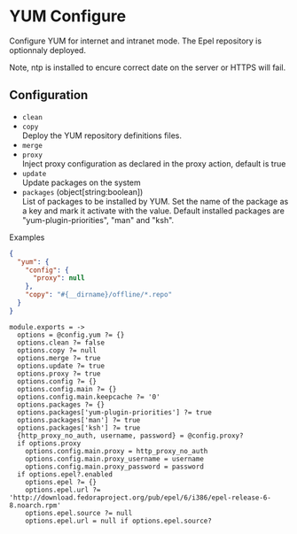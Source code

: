 
# YUM Configure

Configure YUM for internet and intranet mode. The Epel repository is optionnaly
deployed.

Note, ntp is installed to encure correct date on the server or HTTPS will fail.

## Configuration

*   `clean`   
*   `copy`   
    Deploy the YUM repository definitions files.   
*   `merge`   
*   `proxy`   
    Inject proxy configuration as declared in the proxy 
    action, default is true   
*   `update`   
    Update packages on the system   
*   `packages` (object[string:boolean])   
    List of packages to be installed by YUM. Set the name of the package as a
    key and mark it activate with the value. Default installed packages are
    "yum-plugin-priorities", "man" and "ksh".   

Examples

```json
{
  "yum": {
    "config": {
      "proxy": null
    },
    "copy": "#{__dirname}/offline/*.repo"
  }
}
```

    module.exports = ->
      options = @config.yum ?= {}
      options.clean ?= false
      options.copy ?= null
      options.merge ?= true
      options.update ?= true
      options.proxy ?= true
      options.config ?= {}
      options.config.main ?= {}
      options.config.main.keepcache ?= '0'
      options.packages ?= {}
      options.packages['yum-plugin-priorities'] ?= true
      options.packages['man'] ?= true
      options.packages['ksh'] ?= true
      {http_proxy_no_auth, username, password} = @config.proxy?
      if options.proxy
        options.config.main.proxy = http_proxy_no_auth
        options.config.main.proxy_username = username
        options.config.main.proxy_password = password
      if options.epel?.enabled
        options.epel ?= {}
        options.epel.url ?= 'http://download.fedoraproject.org/pub/epel/6/i386/epel-release-6-8.noarch.rpm'
        options.epel.source ?= null
        options.epel.url = null if options.epel.source?
